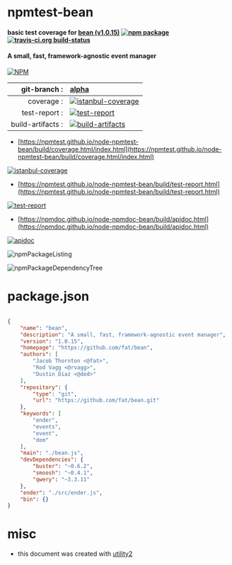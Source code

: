 # npmtest-bean

#### basic test coverage for  [bean (v1.0.15)](https://github.com/fat/bean)  [![npm package](https://img.shields.io/npm/v/npmtest-bean.svg?style=flat-square)](https://www.npmjs.org/package/npmtest-bean) [![travis-ci.org build-status](https://api.travis-ci.org/npmtest/node-npmtest-bean.svg)](https://travis-ci.org/npmtest/node-npmtest-bean)

#### A small, fast, framework-agnostic event manager

[![NPM](https://nodei.co/npm/bean.png?downloads=true&downloadRank=true&stars=true)](https://www.npmjs.com/package/bean)

| git-branch : | [alpha](https://github.com/npmtest/node-npmtest-bean/tree/alpha)|
|--:|:--|
| coverage : | [![istanbul-coverage](https://npmtest.github.io/node-npmtest-bean/build/coverage.badge.svg)](https://npmtest.github.io/node-npmtest-bean/build/coverage.html/index.html)|
| test-report : | [![test-report](https://npmtest.github.io/node-npmtest-bean/build/test-report.badge.svg)](https://npmtest.github.io/node-npmtest-bean/build/test-report.html)|
| build-artifacts : | [![build-artifacts](https://npmtest.github.io/node-npmtest-bean/glyphicons_144_folder_open.png)](https://github.com/npmtest/node-npmtest-bean/tree/gh-pages/build)|

- [https://npmtest.github.io/node-npmtest-bean/build/coverage.html/index.html](https://npmtest.github.io/node-npmtest-bean/build/coverage.html/index.html)

[![istanbul-coverage](https://npmtest.github.io/node-npmtest-bean/build/screenCapture.buildCi.browser.%252Ftmp%252Fbuild%252Fcoverage.lib.html.png)](https://npmtest.github.io/node-npmtest-bean/build/coverage.html/index.html)

- [https://npmtest.github.io/node-npmtest-bean/build/test-report.html](https://npmtest.github.io/node-npmtest-bean/build/test-report.html)

[![test-report](https://npmtest.github.io/node-npmtest-bean/build/screenCapture.buildCi.browser.%252Ftmp%252Fbuild%252Ftest-report.html.png)](https://npmtest.github.io/node-npmtest-bean/build/test-report.html)

- [https://npmdoc.github.io/node-npmdoc-bean/build/apidoc.html](https://npmdoc.github.io/node-npmdoc-bean/build/apidoc.html)

[![apidoc](https://npmdoc.github.io/node-npmdoc-bean/build/screenCapture.buildCi.browser.%252Ftmp%252Fbuild%252Fapidoc.html.png)](https://npmdoc.github.io/node-npmdoc-bean/build/apidoc.html)

![npmPackageListing](https://npmtest.github.io/node-npmtest-bean/build/screenCapture.npmPackageListing.svg)

![npmPackageDependencyTree](https://npmtest.github.io/node-npmtest-bean/build/screenCapture.npmPackageDependencyTree.svg)



# package.json

```json

{
    "name": "bean",
    "description": "A small, fast, framework-agnostic event manager",
    "version": "1.0.15",
    "homepage": "https://github.com/fat/bean",
    "authors": [
        "Jacob Thornton <@fat>",
        "Rod Vagg <@rvagg>",
        "Dustin Diaz <@ded>"
    ],
    "repository": {
        "type": "git",
        "url": "https://github.com/fat/bean.git"
    },
    "keywords": [
        "ender",
        "events",
        "event",
        "dom"
    ],
    "main": "./bean.js",
    "devDependencies": {
        "buster": "~0.6.2",
        "smoosh": "~0.4.1",
        "qwery": "~3.3.11"
    },
    "ender": "./src/ender.js",
    "bin": {}
}
```



# misc
- this document was created with [utility2](https://github.com/kaizhu256/node-utility2)
